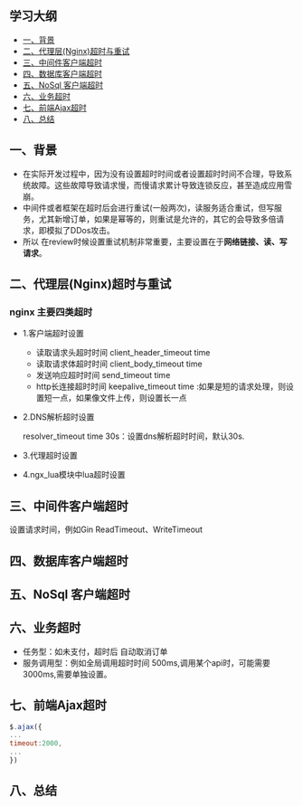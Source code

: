 ## 学习大纲
* [一、背景](#1)
* [二、代理层(Nginx)超时与重试](#2)
* [三、中间件客户端超时](#3)
* [四、数据库客户端超时](#4)
* [五、NoSql 客户端超时](#5)
* [六、业务超时](#6)
* [七、前端Ajax超时](#7)
* [八、总结](#8)

## <span id="1"> 一、背景</span>
* 在实际开发过程中，因为没有设置超时时间或者设置超时时间不合理，导致系统故障。这些故障导致请求慢，而慢请求累计导致连锁反应，甚至造成应用雪崩。
* 中间件或者框架在超时后会进行重试(一般两次)，读服务适合重试，但写服务，尤其新增订单，如果是幂等的，则重试是允许的，其它的会导致多倍请求，即模拟了DDos攻击。
* 所以 在review时候设置重试机制非常重要，主要设置在于**网络链接、读、写请求**。
## <span id="2"> 二、代理层(Nginx)超时与重试</span>
### nginx 主要四类超时
* 1.客户端超时设置
   - 读取请求头超时时间 client_header_timeout time
   - 读取请求体超时时间 client_body_timeout time 
   - 发送响应超时时间  send_timeout time
   - http长连接超时时间 keepalive_timeout time  :如果是短的请求处理，则设置短一点，如果像文件上传，则设置长一点
 
* 2.DNS解析超时设置

   resolver_timeout time 30s：设置dns解析超时时间，默认30s.
* 3.代理超时设置
* 4.ngx_lua模块中lua超时设置

## <span id="3"> 三、中间件客户端超时</span>
设置请求时间，例如Gin ReadTimeout、WriteTimeout

## <span id="4"> 四、数据库客户端超时</span>



## <span id="5"> 五、NoSql 客户端超时</span>




## <span id="6"> 六、业务超时</span>
* 任务型：如未支付，超时后 自动取消订单
* 服务调用型：例如全局调用超时时间 500ms,调用某个api时，可能需要3000ms,需要单独设置。

## <span id="7"> 七、前端Ajax超时</span>
~~~js
$.ajax({
...
timeout:2000,
...
})

~~~


## <span id="8"> 八、总结</span>
